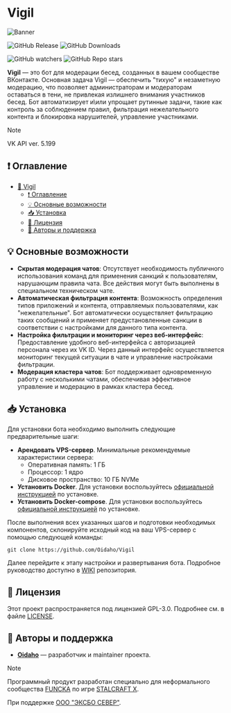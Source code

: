 # Vigil

![Banner](https://github.com/user-attachments/assets/bceeb209-7503-4c45-9192-0de351710ba3)

![GitHub Release](https://img.shields.io/github/v/release/Oidaho/Vigil)
![GitHub Downloads](https://img.shields.io/github/downloads/Oidaho/Vigil/total)

![GitHub watchers](https://img.shields.io/github/watchers/oidaho/Vigil)
![GitHub Repo stars](https://img.shields.io/github/stars/Oidaho/Vigil)

**Vigil** — это бот для модерации бесед, созданных в вашем сообществе ВКонтакте.
Основная задача Vigil — обеспечить "тихую" и незаметную модерацию, что позволяет администраторам и модераторам
оставаться в тени, не привлекая излишнего внимания участников бесед. Бот автоматизирует и\или упрощает рутинные задачи, такие как контроль
за соблюдением правил, фильтрация нежелательного контента и блокировка нарушителей, управление участниками.

> [!NOTE]
> VK API ver. 5.199

## ❗ Оглавление

- [🚨 Vigil](#vigil)
  - [❗ Оглавление](#-оглавление)
  - [💡 Основные возможности](#-основные-возможности)
  - [📥 Установка](#-установка)
  - [📄 Лицензия](#-лицензия)
  - [📕 Авторы и поддержка](#-авторы-и-поддержка)

## 💡 Основные возможности

- **Скрытая модерация чатов**: Отсутствует необходимость публичного использования команд для применения санкций к пользователям, нарушающим правила чата. Все действия могут быть выполнены в специальном техническом чате.
- **Автоматическая фильтрация контента**: Возможность определения типов приложений и контента, отправляемых пользователями, как "нежелательные". Бот автоматически осуществляет фильтрацию таких сообщений и применяет предустановленные санкции в соответствии с настройками для данного типа контента.
- **Настройка фильтрации и мониторинг через веб-интерфейс**: Предоставление удобного веб-интерфейса с авторизацией персонала через их VK ID. Через данный интерфейс осуществляется мониторинг текущей ситуации в чате и управление настройками фильтрации.
- **Модерация кластера чатов**: Бот поддерживает одновременную работу с несколькими чатами, обеспечивая эффективное управление и модерацию в рамках кластера бесед.

## 📥 Установка

Для установки бота необходимо выполнить следующие предварительные шаги:

- **Арендовать VPS-сервер**. Минимальные рекомендуемые характеристики сервера:
  - Оперативная память: 1 ГБ
  - Процессор: 1 ядро
  - Дисковое пространство: 10 ГБ NVMe
- **Установить Docker**. Для установки воспользуйтесь [официальной инструкцией](https://docs.docker.com/get-started/get-docker/) по установке.
- **Установить Docker-compose**. Для установки воспользуйтесь [официальной инструкцией](https://docs.docker.com/compose/install/) по установке.

После выполнения всех указанных шагов и подготовки необходимых компонентов, склонируйте исходный код на ваш VPS-сервер с помощью следующей команды:

```shell
git clone https://github.com/Oidaho/Vigil
```

Далее перейдите к этапу настройки и развертывания бота. Подробное руководство доступно в [WIKI](https://github.com/Oidaho/Vigil/wiki/👑-Главная) репозитория.

## 📄 Лицензия

Этот проект распространяется под лицензией GPL-3.0. Подробнее см. в файле [LICENSE](https://github.com/Oidaho/Vigil/blob/main/LICENSE).

## 📕 Авторы и поддержка

 - [**Oidaho**](https://github.com/Oidaho) — разработчик и maintainer проекта.

> [!NOTE]
> Программный продукт разработан специально для неформального сообщества [FUNCKA](https://vk.com/funcka) по игре [STALCRAFT X](https://stalcraft.net/).
> 
> При поддержке [ООО "ЭКСБО СЕВЕР"](https://exbo.net/).
